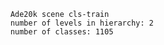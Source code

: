 
        Ade20k scene cls-train
        number of levels in hierarchy: 2
        number of classes: 1105
        